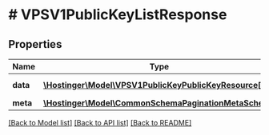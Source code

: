 # # VPSV1PublicKeyListResponse

## Properties

Name | Type | Description | Notes
------------ | ------------- | ------------- | -------------
**data** | [**\Hostinger\Model\VPSV1PublicKeyPublicKeyResource[]**](VPSV1PublicKeyPublicKeyResource.md) | Array of [&#x60;VPS.V1.PublicKey.PublicKeyResource&#x60;](#model/vpsv1publickeypublickeyresource) |
**meta** | [**\Hostinger\Model\CommonSchemaPaginationMetaSchema**](CommonSchemaPaginationMetaSchema.md) |  |

[[Back to Model list]](../../README.md#models) [[Back to API list]](../../README.md#endpoints) [[Back to README]](../../README.md)
